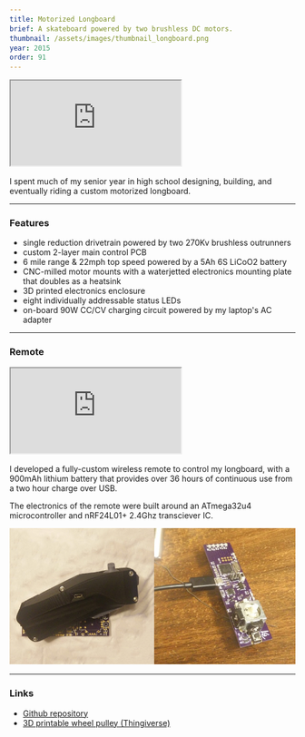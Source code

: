 ```yaml
---
title: Motorized Longboard
brief: A skateboard powered by two brushless DC motors.
thumbnail: /assets/images/thumbnail_longboard.png
year: 2015
order: 91
---
```


<iframe src="http://stl.brentyi.com/viewer/1483423750494" scrolling="no"></iframe>

I spent much of my senior year in high school designing, building, and eventually riding a custom motorized longboard.

---

### Features
- single reduction drivetrain powered by two 270Kv brushless outrunners
- custom 2-layer main control PCB
- 6 mile range & 22mph top speed powered by a 5Ah 6S LiCoO2 battery
- CNC-milled motor mounts with a waterjetted electronics mounting plate that doubles as a heatsink
- 3D printed electronics enclosure
- eight individually addressable status LEDs
- on-board 90W CC/CV charging circuit powered by my laptop's AC adapter

---

### Remote

<iframe src="http://stl.brentyi.com/viewer/1484221132057" scrolling="no"></iframe>

I developed a fully-custom wireless remote to control my longboard, with a 900mAh lithium battery that provides over 36 hours of continuous use from a two hour charge over USB.

The electronics of the remote were built around an ATmega32u4 microcontroller and nRF24L01+ 2.4Ghz transciever IC.

![remote](/assets/images/remote.png)

---

### Links
- [Github repository](https://github.com/iceboundflame/electric-longboard)
- [3D printable wheel pulley (Thingiverse)](http://www.thingiverse.com/thing:545345)
